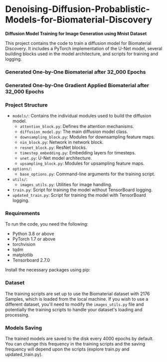 # Denoising-Diffusion-Probablistic-Models-for-Biomaterial-Discovery


**Diffusion Model Training for Image Generation using Mnist Dataset**

This project contains the code to train a diffusion model for Biomaterial Discovery. It includes a PyTorch implementation of the U-Net model, several building blocks used in the model architecture, and scripts for training and logging.

### Generated One-by-One Biomaterial after 32_000 Epochs



### Generated One-by-One Gradient Applied Biomaterial after 32_000 Epochs





### Project Structure

- `models/`: Contains the individual modules used to build the diffusion model.
    - `attention_block.py`: Defines the attention mechanisms.
    - `diffusion_model.py`: The main diffusion model class.
    - `downsampling_block.py`: Modules for downsampling feature maps.
    - `nin_block.py`: Network in network block.
    - `resnet_block.py`: ResNet blocks.
    - `timestep_embedding.py`: Embedding layers for timesteps.
    - `unet.py`: U-Net model architecture.
    - `upsampling_block.py`: Modules for upsampling feature maps.
- `options/`:
    - `base_options.py`: Command-line arguments for the training script.
- `utils/`:
    - `images_utils.py`: Utilities for image handling.
- `train.py`: Script for training the model without TensorBoard logging.
- `updated_train.py`: Script for training the model with TensorBoard logging.

### Requirements

To run the code, you need the following:

- Python 3.8 or above
- PyTorch 1.7 or above
- torchvision
- tqdm
- matplotlib
- Tensorboard 2.7.0

Install the necessary packages using pip:


### Dataset

The training scripts are set up to use the Biomaterial dataset with 2176 Samples, which is loaded from the local machine. If you wish to use a different dataset, you'll need to modify the `images_utils.py` file and potentially the training scripts to handle your dataset's loading and processing.

### Models Saving

The trained models are saved to the disk every 4000 epochs by default. You can change this frequency in the training scripts and the saving frequency will depend upon the scripts (explore train.py and updated_train.py).



